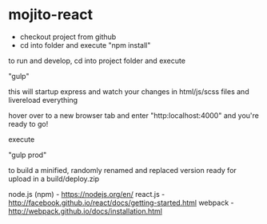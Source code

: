 # mojito-react

- checkout project from github
- cd into folder and execute "npm install"

to run and develop, cd into project folder and execute

"gulp"

this will startup express and watch your changes in html/js/scss files and livereload everything

hover over to a new browser tab and enter "http:localhost:4000" and you're ready to go!

execute

"gulp prod"

to build a minified, randomly renamed and replaced version ready for upload in a build/deploy.zip

node.js (npm) - https://nodejs.org/en/
react.js - http://facebook.github.io/react/docs/getting-started.html
webpack - http://webpack.github.io/docs/installation.html
